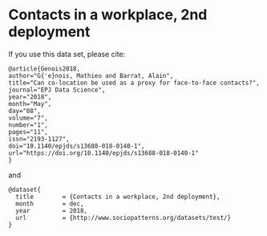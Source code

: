 # Contacts in a workplace, 2nd deployment

If you use this data set, please cite: 

```
@article{Genois2018,
author="G{'e}nois, Mathieu and Barrat, Alain",
title="Can co-location be used as a proxy for face-to-face contacts?",
journal="EPJ Data Science",
year="2018",
month="May",
day="08",
volume="7",
number="1",
pages="11",
issn="2193-1127",
doi="10.1140/epjds/s13688-018-0140-1",
url="https://doi.org/10.1140/epjds/s13688-018-0140-1"
}
```

and

```
@dataset{
  title        = {Contacts in a workplace, 2nd deployment},
  month        = dec,
  year         = 2018,
  url          = {http://www.sociopatterns.org/datasets/test/}
}
```
